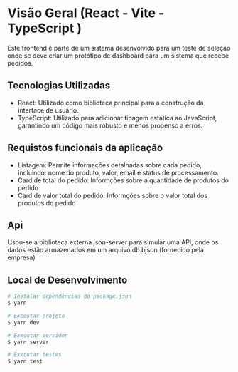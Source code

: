 # Visão Geral (React - Vite - TypeScript )

Este frontend é parte de  um sistema desenvolvido para um teste de seleção onde se deve criar um protótipo de dashboard para um sistema que recebe pedidos.

## Tecnologias Utilizadas

* React: Utilizado como biblioteca principal para a construção da interface de usuário.
* TypeScript: Utilizado para adicionar tipagem estática ao JavaScript, garantindo um código mais robusto e menos propenso a erros.

## Requistos funcionais da aplicação

* Listagem: Permite informações detalhadas sobre cada pedido, incluindo: nome do produto, valor, email e status de processamento.
* Card de total do pedido: Informções sobre a quantidade de produtos do pedido
* Card de valor total do pedido: Informções sobre o valor total dos produtos do pedido

## Api

Usou-se a biblioteca externa json-server para simular uma API, onde os dados estão armazenados em um arquivo db.bjson (fornecido pela empresa)

## Local de Desenvolvimento

```bash
# Instalar dependências do package.json
$ yarn 

# Executar projeto
$ yarn dev

# Executar servidor
$ yarn server

# Executar testes
$ yarn test